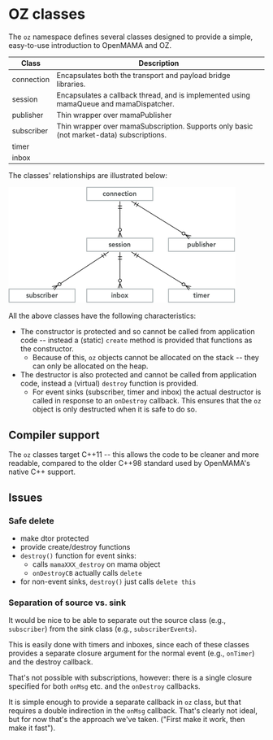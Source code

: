 # OZ classes
The `oz` namespace defines several classes designed to provide a simple, easy-to-use introduction to OpenMAMA and OZ.

Class | Description
----- | -------------
connection | Encapsulates both the transport and payload bridge libraries.
session | Encapsulates a callback thread, and is implemented using mamaQueue and mamaDispatcher.
publisher | Thin wrapper over mamaPublisher
subscriber | Thin wrapper over mamaSubscription.  Supports only basic (not market-data) subscriptions.
timer |
inbox |

The classes' relationships are illustrated below:<br>

![](ozimpl.png)

All the above classes have the following characteristics:

- The constructor is protected and so cannot be called from application code -- instead a (static) `create` method is provided that functions as the constructor.
  - Because of this, `oz` objects cannot be allocated on the stack -- they can only be allocated on the heap.
- The destructor is also protected and cannot be called from application code, instead a (virtual) `destroy` function is provided.
  - For event sinks (subscriber, timer and inbox) the actual destructor is called in response to an `onDestroy` callback.  This ensures that the `oz` object is only destructed when it is safe to do so.


## Compiler support
The `oz` classes target C++11 -- this allows the code to be cleaner and more readable, compared to the older C++98 standard used by OpenMAMA's native C++ support.



## Issues

### Safe delete

- make dtor protected
- provide create/destroy functions
- `destroy()` function for event sinks:
  - calls `mamaXXX_destroy` on mama object
  - `onDestroyCB` actually calls `delete`
- for non-event sinks, `destroy()` just calls `delete this`

### Separation of source vs. sink
It would be nice to be able to separate out the source class (e.g., `subscriber`) from the sink class (e.g., `subscriberEvents`).  

This is easily done with timers and inboxes, since each of these classes provides a separate closure argument for the normal event (e.g., `onTimer`) and the destroy callback.

That's not possible with subscriptions, however: there is a single closure specified for both `onMsg` etc. and the `onDestroy` callbacks.

It is simple enough to provide a separate callback in `oz` class, but that requires a double indirection in the `onMsg` callback.  That's clearly not ideal, but for now that's the approach we've taken.  ("First make it work, then make it fast").


